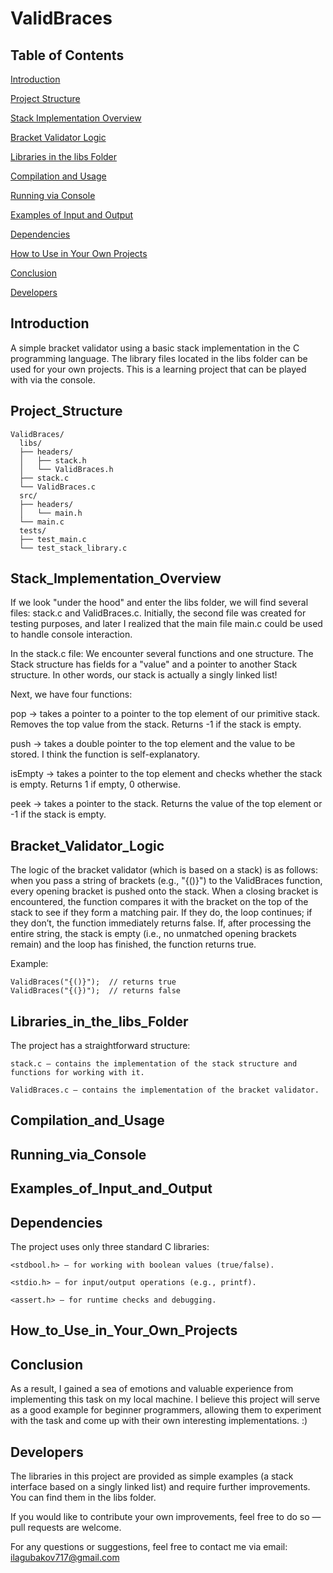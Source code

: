 # ValidBraces

## Table of Contents

[Introduction](#Introduction)

[Project Structure](#Project_Structure)

[Stack Implementation Overview](#Stack_Implementation_Overview)

[Bracket Validator Logic](#Bracket_Validator_Logic)

[Libraries in the libs Folder](#Libraries_in_the_libs_Folder)

[Compilation and Usage](#Compilation_and_Usage)

[Running via Console](#Running_via_Console)

[Examples of Input and Output](#Examples_of_Input_and_Output)

[Dependencies](#Dependencies)

[How to Use in Your Own Projects](#How_to_Use_in_Your_Own_Projects)

[Conclusion](#Conclusion)

[Developers](#Developers)

## Introduction
A simple bracket validator using a basic stack implementation in the C programming language. The library files located in the libs folder can be used for your own projects. This is a learning project that can be played with via the console.

## Project_Structure
```text
ValidBraces/
  libs/
  ├── headers/
  │   ├── stack.h
  │   └── ValidBraces.h
  ├── stack.c
  └── ValidBraces.c
  src/
  ├── headers/
  │   └── main.h
  └── main.c
  tests/
  ├── test_main.c
  └── test_stack_library.c
```

## Stack_Implementation_Overview
If we look "under the hood" and enter the libs folder, we will find several files: stack.c and ValidBraces.c. Initially, the second file was created for testing purposes, and later I realized that the main file main.c could be used to handle console interaction.

In the stack.c file:
We encounter several functions and one structure. The Stack structure has fields for a "value" and a pointer to another Stack structure. In other words, our stack is actually a singly linked list!

Next, we have four functions:

pop → takes a pointer to a pointer to the top element of our primitive stack. 
Removes the top value from the stack. Returns -1 if the stack is empty.

push → takes a double pointer to the top element and the value to be stored. 
I think the function is self-explanatory.

isEmpty → takes a pointer to the top element and checks whether the stack is empty. 
Returns 1 if empty, 0 otherwise.

peek → takes a pointer to the stack. 
Returns the value of the top element or -1 if the stack is empty.


## Bracket_Validator_Logic

The logic of the bracket validator (which is based on a stack) is as follows: when you pass a string of brackets (e.g., "{()}") to the ValidBraces function, every opening bracket is pushed onto the stack. When a closing bracket is encountered, the function compares it with the bracket on the top of the stack to see if they form a matching pair. If they do, the loop continues; if they don’t, the function immediately returns false. If, after processing the entire string, the stack is empty (i.e., no unmatched opening brackets remain) and the loop has finished, the function returns true.

Example: 
```
ValidBraces("{()}");  // returns true
ValidBraces("{(})");  // returns false
```

## Libraries_in_the_libs_Folder
The project has a straightforward structure:

    stack.c – contains the implementation of the stack structure and functions for working with it.

    ValidBraces.c – contains the implementation of the bracket validator.


## Compilation_and_Usage

## Running_via_Console

## Examples_of_Input_and_Output

## Dependencies
The project uses only three standard C libraries:

    <stdbool.h> – for working with boolean values (true/false).

    <stdio.h> – for input/output operations (e.g., printf).

    <assert.h> – for runtime checks and debugging.

## How_to_Use_in_Your_Own_Projects

## Conclusion
As a result, I gained a sea of emotions and valuable experience from implementing this task on my local machine. I believe this project will serve as a good example for beginner programmers, allowing them to experiment with the task and come up with their own interesting implementations. :)

## Developers
The libraries in this project are provided as simple examples (a stack interface based on a singly linked list) and require further improvements. You can find them in the libs folder.

If you would like to contribute your own improvements, feel free to do so — pull requests are welcome.

For any questions or suggestions, feel free to contact me via email:
ilagubakov717@gmail.com
